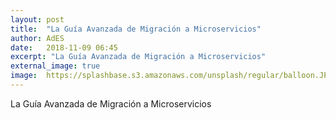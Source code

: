 ```yaml
---
layout: post
title:  "La Guía Avanzada de Migración a Microservicios"
author: AdES
date:   2018-11-09 06:45
excerpt: "La Guía Avanzada de Migración a Microservicios"
external_image: true
image:  https://splashbase.s3.amazonaws.com/unsplash/regular/balloon.JPG%3Ffit%3Dcrop%26fm%3Djpg%26h%3D350%26q%3D75%26w%3D950
---
```

La Guía Avanzada de Migración a Microservicios